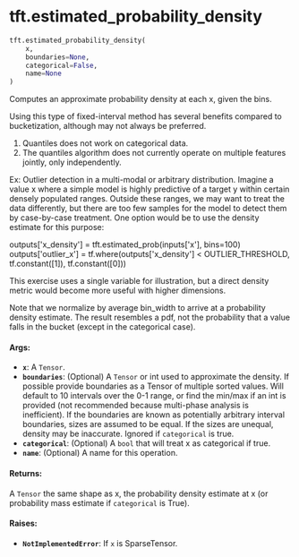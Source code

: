 <div itemscope itemtype="http://developers.google.com/ReferenceObject">
<meta itemprop="name" content="tft.estimated_probability_density" />
<meta itemprop="path" content="Stable" />
</div>

# tft.estimated_probability_density

``` python
tft.estimated_probability_density(
    x,
    boundaries=None,
    categorical=False,
    name=None
)
```

Computes an approximate probability density at each x, given the bins.

Using this type of fixed-interval method has several benefits compared to
  bucketization, although may not always be preferred.
  1. Quantiles does not work on categorical data.
  2. The quantiles algorithm does not currently operate on multiple features
  jointly, only independently.

Ex: Outlier detection in a multi-modal or arbitrary distribution.
  Imagine a value x where a simple model is highly predictive of a target y
  within certain densely populated ranges. Outside these ranges, we may want
  to treat the data differently, but there are too few samples for the model
  to detect them by case-by-case treatment.
  One option would be to use the density estimate for this purpose:

  outputs['x_density'] = tft.estimated_prob(inputs['x'], bins=100)
  outputs['outlier_x'] = tf.where(outputs['x_density'] < OUTLIER_THRESHOLD,
                                  tf.constant([1]), tf.constant([0]))

  This exercise uses a single variable for illustration, but a direct density
  metric would become more useful with higher dimensions.

Note that we normalize by average bin_width to arrive at a probability density
estimate. The result resembles a pdf, not the probability that a value falls
in the bucket (except in the categorical case).

#### Args:

* <b>`x`</b>: A `Tensor`.
* <b>`boundaries`</b>: (Optional) A `Tensor` or int used to approximate the density.
      If possible provide boundaries as a Tensor of multiple sorted values.
      Will default to 10 intervals over the 0-1 range, or find the min/max
      if an int is provided (not recommended because multi-phase analysis is
      inefficient). If the boundaries are known as potentially arbitrary
      interval boundaries, sizes are assumed to be equal. If the sizes are
      unequal, density may be inaccurate. Ignored if `categorical` is true.
* <b>`categorical`</b>: (Optional) A `bool` that will treat x as categorical if true.
* <b>`name`</b>: (Optional) A name for this operation.


#### Returns:

A `Tensor` the same shape as x, the probability density estimate at x (or
probability mass estimate if `categorical` is True).


#### Raises:

* <b>`NotImplementedError`</b>: If `x` is SparseTensor.